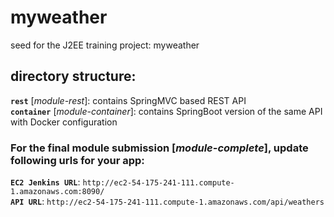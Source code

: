 # myweather	
seed for the J2EE training project: myweather 	

## directory structure:	
**`rest`** [*module-rest*]: contains SpringMVC based REST API	
**`container`** [*module-container*]: contains SpringBoot version of the same API with Docker configuration

### For the final module submission [*module-complete*], update following urls for your app:    
**`EC2 Jenkins URL`**: `http://ec2-54-175-241-111.compute-1.amazonaws.com:8090/`  
**`API URL`**: `http://ec2-54-175-241-111.compute-1.amazonaws.com/api/weathers`  
